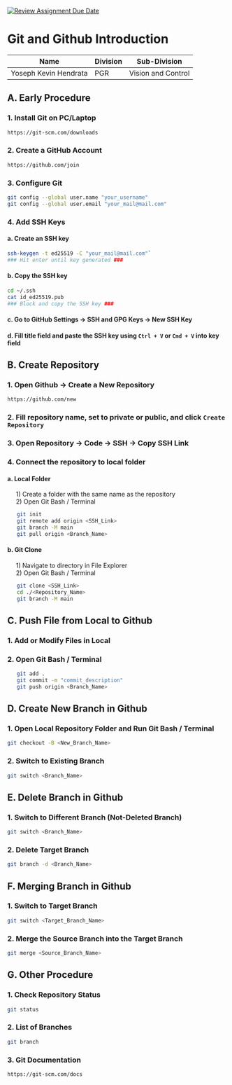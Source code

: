 [![Review Assignment Due Date](https://classroom.github.com/assets/deadline-readme-button-22041afd0340ce965d47ae6ef1cefeee28c7c493a6346c4f15d667ab976d596c.svg)](https://classroom.github.com/a/tbEHDGEc)

# Git and Github Introduction

| Name  | Division        | Sub-Division  |
| ----- | ---------- | ---------- |
| Yoseph Kevin Hendrata   | PGR | Vision and Control |

## A. Early Procedure

### **1. Install Git on PC/Laptop**  

   ```bash
   https://git-scm.com/downloads
   ```

### **2. Create a GitHub Account**  

   ```bash
   https://github.com/join
   ```

### **3. Configure Git**

   ```bash
   git config --global user.name "your_username"  
   git config --global user.email "your_mail@mail.com"
   ```

### **4. Add SSH Keys**  

#### a. Create an SSH key

   ```bash
   ssh-keygen -t ed25519 -C "your_mail@mail.com"`  
   ### Hit enter until key generated ###
   ```

#### b. Copy the SSH key

   ```bash
   cd ~/.ssh
   cat id_ed25519.pub
   ### Block and copy the SSH key ###
   ```  

#### c. Go to **GitHub Settings** -> **SSH and GPG Keys** -> **New SSH Key**

#### d. Fill title field and paste the SSH key using `Ctrl + V` or `Cmd + V` into key field

## B. Create Repository

### **1. Open Github -> Create a New Repository**

   ```bash
   https://github.com/new
   ```

### **2. Fill repository name, set to private or public, and click `Create Repository`**

### **3. Open Repository -> Code -> SSH -> Copy SSH Link**

### **4. Connect the repository to local folder**

#### a. Local Folder

&nbsp;&nbsp;&nbsp;&nbsp; 1) Create a folder with the same name as the repository  
&nbsp;&nbsp;&nbsp;&nbsp; 2) Open Git Bash / Terminal

   ```bash
      git init
      git remote add origin <SSH_Link>
      git branch -M main
      git pull origin <Branch_Name>
   ```

#### b. Git Clone

&nbsp;&nbsp;&nbsp;&nbsp; 1) Navigate to directory in File Explorer  
&nbsp;&nbsp;&nbsp;&nbsp; 2) Open Git Bash / Terminal

   ```bash
      git clone <SSH_Link>
      cd ./<Repository_Name>
      git branch -M main
   ```

## C. Push File from Local to Github

### **1. Add or Modify Files in Local**

### **2. Open Git Bash / Terminal**

   ```bash
      git add .
      git commit -m "commit_description"
      git push origin <Branch_Name>
   ```

## D. Create New Branch in Github

### **1. Open Local Repository Folder and Run Git Bash / Terminal**

   ```bash
   git checkout -B <New_Branch_Name> 
   ```

### **2. Switch to Existing Branch**

   ```bash
   git switch <Branch_Name>
   ```

## E. Delete Branch in Github

### **1. Switch to Different Branch (Not-Deleted Branch)**

   ```bash
   git switch <Branch_Name>
   ```

### **2. Delete Target Branch**

   ```bash
   git branch -d <Branch_Name>
   ```

## F. Merging Branch in Github

### **1. Switch to Target Branch**

   ```bash
   git switch <Target_Branch_Name>
   ```

### **2. Merge the Source Branch into the Target Branch**

   ```bash
   git merge <Source_Branch_Name>
   ```

## G. Other Procedure

### **1. Check Repository Status**

   ```bash
   git status
   ```

### **2. List of Branches**

   ```bash
   git branch
   ```

### **3. Git Documentation**

   ```bash
   https://git-scm.com/docs
   ```
